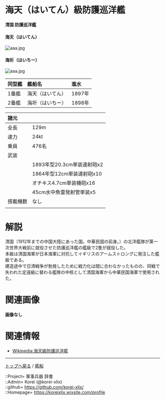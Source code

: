 # 海天（はいてん）級防護巡洋艦
**清国 防護巡洋艦**  

#### 海天（はいてん）
![aaa.jpg](https://bn02pap001files.storage.live.com/y4md2VsXaukQRPV-wsAOS1ppF7BslyRCFmaJltB7STsE6EFULieUsFXMXRYsKJhf-5BYnqW9qU1MF8hwoCQZrHpWKk3dZMJXz-hlLQRNmIpOn0FbElRgiSUX_KvLg78dTGv4pbMDnAytAyAl4sAicD3v05m6tJMd_CpjjmInWvcuofnrL-tflbI2sKCQ-5S63vp?width=520&height=430&cropmode=none)  
  

#### 海圻（はいちー）
![aaa.jpg](https://bn02pap001files.storage.live.com/y4mVNFb5WDtp1Pk_GAWEX7pqgnJUytDXrBioLGjlLsD0KHJHEtwESO-7er5SdIOYK5wrMyu-IJjLwZmnBVI2BvnpaF00L1UReII4vAU-E1ffQcWP9Wk-K7CF_IqzF3FiSFUxv5on6-6BnM_fj-N_HytodHXlGPnDRcyWwJlDZtKiwGO-S4C9pvnXnqogcUNFIHP?width=640&height=458&cropmode=none)  
  

|同型艦  |艦船名  |進水  |
|:--|:--|:--|
|1番艦  |海天（はいてん）  |1897年  |
|2番艦  |海圻（はいちー）  |1898年  |

|諸元  |  |
|:--|:--|
|全長  |129m  |
|速力  |24kt  |
|乗員  |476名  |
|武装  |  |
||1893年型20.3cm単装速射砲x2  |
||1864年型12cm単装速射砲x10  |
||オチキス4.7cm単装機砲x16  |
||45cm水中魚雷発射管単装x5  |
|搭載機数  |なし  |
||  |


# 解説
清国（1912年までの中国大陸にあった国。中華民国の前身。）の北洋艦隊が第一次世界大戦前に就役させた防護巡洋艦の艦級で2隻が就役した。  
本級は清国海軍が日本海軍に対抗してイギリスのアームストロングに発注した艦級である。  
建造途中で日清戦争が勃発したために戦力化は間に合わなかったものの、同戦で失われた定遠級に替わる艦隊の中核として清国海軍から中華民国海軍で使用された。  


# 関連画像

**画像なし**  


# 関連情報
* [Wikipedia:海天級防護巡洋艦](https://ja.wikipedia.org/wiki/%E6%B5%B7%E5%A4%A9%E7%B4%9A%E9%98%B2%E8%AD%B7%E5%B7%A1%E6%B4%8B%E8%89%A6)


***
[トップへ戻る](/readme.md) / [艦船](/ship/readme.md)  
  
::Project= 軍事兵器 辞書  
::Admin= Korei (@korei-xlix)  
::github= https://github.com/korei-xlix/  
::Homepage= https://koreixlix.wixsite.com/profile  
